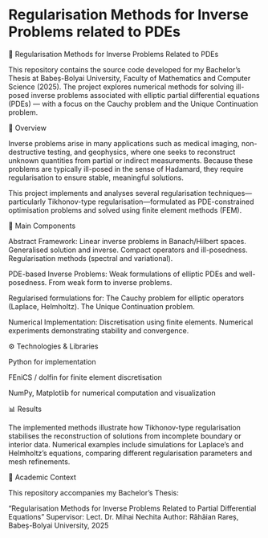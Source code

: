 # Regularisation Methods for Inverse Problems related to PDEs
 
🧮 Regularisation Methods for Inverse Problems Related to PDEs

This repository contains the source code developed for my Bachelor’s Thesis at Babeș-Bolyai University, Faculty of Mathematics and Computer Science (2025).
The project explores numerical methods for solving ill-posed inverse problems associated with elliptic partial differential equations (PDEs) — with a focus on the Cauchy problem and the Unique Continuation problem.

📖 Overview

Inverse problems arise in many applications such as medical imaging, non-destructive testing, and geophysics, where one seeks to reconstruct unknown quantities from partial or indirect measurements.
Because these problems are typically ill-posed in the sense of Hadamard, they require regularisation to ensure stable, meaningful solutions.

This project implements and analyses several regularisation techniques—particularly Tikhonov-type regularisation—formulated as PDE-constrained optimisation problems and solved using finite element methods (FEM).

🧩 Main Components

Abstract Framework: Linear inverse problems in Banach/Hilbert spaces. Generalised solution and inverse. Compact operators and ill-posedness. Regularisation methods (spectral and variational).

PDE-based Inverse Problems: Weak formulations of elliptic PDEs and well-posedness. From weak form to inverse problems. 

Regularised formulations for: The Cauchy problem for elliptic operators (Laplace, Helmholtz). The Unique Continuation problem.

Numerical Implementation: Discretisation using finite elements. Numerical experiments demonstrating stability and convergence.

⚙️ Technologies & Libraries

Python for implementation

FEniCS / dolfin for finite element discretisation

NumPy, Matplotlib for numerical computation and visualization

📊 Results

The implemented methods illustrate how Tikhonov-type regularisation stabilises the reconstruction of solutions from incomplete boundary or interior data.
Numerical examples include simulations for Laplace’s and Helmholtz’s equations, comparing different regularisation parameters and mesh refinements.

🧠 Academic Context

This repository accompanies my Bachelor’s Thesis:

“Regularisation Methods for Inverse Problems Related to Partial Differential Equations”
Supervisor: Lect. Dr. Mihai Nechita
Author: Răhăian Rareș, Babeș-Bolyai University, 2025
